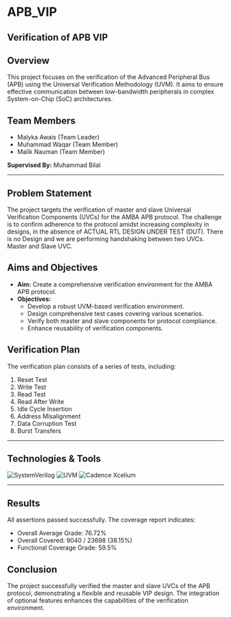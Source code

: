 # APB_VIP
## Verification of APB VIP



## Overview
This project focuses on the verification of the Advanced Peripheral Bus (APB) using the Universal Verification Methodology (UVM). It aims to ensure effective communication between low-bandwidth peripherals in complex System-on-Chip (SoC) architectures.



## Team Members
- Malyka Awais (Team Leader)  
- Muhammad Waqar (Team Member)  
- Malik Nauman (Team Member)  

**Supervised By:** Muhammad Bilal

---

## Problem Statement
The project targets the verification of master and slave Universal Verification Components (UVCs) for the AMBA APB protocol. The challenge is to confirm adherence to the protocol amidst increasing complexity in designs, in the absence of ACTUAL RTL DESIGN UNDER TEST (DUT). There is no Design and we are performing handshaking between two UVCs. Master and Slave UVC.

## Aims and Objectives
- **Aim:** Create a comprehensive verification environment for the AMBA APB protocol.
- **Objectives:**
  - Develop a robust UVM-based verification environment.
  - Design comprehensive test cases covering various scenarios.
  - Verify both master and slave components for protocol compliance.
  - Enhance reusability of verification components.

## Verification Plan
The verification plan consists of a series of tests, including:
1. Reset Test
2. Write Test
3. Read Test
4. Read After Write
5. Idle Cycle Insertion
6. Address Misalignment
7. Data Corruption Test
8. Burst Transfers

---

## Technologies & Tools
![SystemVerilog](https://img.shields.io/badge/-SystemVerilog-3776AB?style=flat-square&logo=systemverilog&logoColor=white)
![UVM](https://img.shields.io/badge/-UVM-3776AB?style=flat-square&logo=uvm&logoColor=white)
![Cadence Xcelium](https://img.shields.io/badge/-Cadence_Xcelium-00599C?style=flat-square&logo=cadence&logoColor=white)

---

## Results
All assertions passed successfully. The coverage report indicates:
- Overall Average Grade: 76.72%
- Overall Covered: 9040 / 23698 (38.15%)
- Functional Coverage Grade: 59.5%

## Conclusion
The project successfully verified the master and slave UVCs of the APB protocol, demonstrating a flexible and reusable VIP design. The integration of optional features enhances the capabilities of the verification environment.
